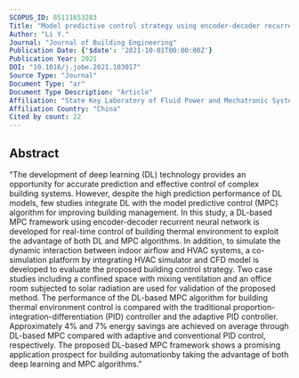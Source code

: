 ```yaml
---
SCOPUS_ID: 85111653283
Title: "Model predictive control strategy using encoder-decoder recurrent neural networks for smart control of thermal environment"
Author: "Li Y."
Journal: "Journal of Building Engineering"
Publication Date: {'$date': '2021-10-01T00:00:00Z'}
Publication Year: 2021
DOI: "10.1016/j.jobe.2021.103017"
Source Type: "Journal"
Document Type: "ar"
Document Type Description: "Article"
Affiliation: "State Key Laboratory of Fluid Power and Mechatronic Systems"
Affiliation Country: "China"
Cited by count: 22
---
```


## Abstract
"The development of deep learning (DL) technology provides an opportunity for accurate prediction and effective control of complex building systems. However, despite the high prediction performance of DL models, few studies integrate DL with the model predictive control (MPC) algorithm for improving building management. In this study, a DL-based MPC framework using encoder-decoder recurrent neural network is developed for real-time control of building thermal environment to exploit the advantage of both DL and MPC algorithms. In addition, to simulate the dynamic interaction between indoor airflow and HVAC systems, a co-simulation platform by integrating HVAC simulator and CFD model is developed to evaluate the proposed building control strategy. Two case studies including a confined space with mixing ventilation and an office room subjected to solar radiation are used for validation of the proposed method. The performance of the DL-based MPC algorithm for building thermal environment control is compared with the traditional proportion-integration-differentiation (PID) controller and the adaptive PID controller. Approximately 4% and 7% energy savings are achieved on average through DL-based MPC compared with adaptive and conventional PID control, respectively. The proposed DL-based MPC framework shows a promising application prospect for building automationby taking the advantage of both deep learning and MPC algorithms."
